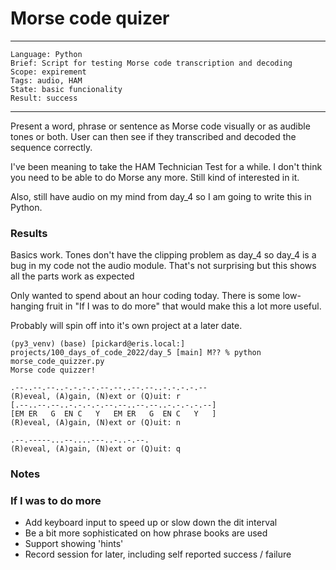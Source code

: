 # Morse code quizer
---
```
Language: Python
Brief: Script for testing Morse code transcription and decoding
Scope: expirement
Tags: audio, HAM
State: basic funcionality 
Result: success
```
---

Present a word, phrase or sentence as Morse code visually or as audible tones or both. User can then see if they transcribed and decoded the sequence correctly.

I've been meaning to take the HAM Technician Test for a while. I don't think you need to be able to do Morse any more. Still kind of interested in it.

Also, still have audio on my mind from day_4 so I am going to write this in Python.

### Results

Basics work. Tones don't have the clipping problem as day_4 so day_4 is a bug in my code not the audio module. That's not surprising but this shows all the parts work as expected

Only wanted to spend about an hour coding today. There is some low-hanging fruit in "If I was to do more" that would make this a lot more useful. 

Probably will spin off into it's own project at a later date.

```
(py3_venv) (base) [pickard@eris.local:] projects/100_days_of_code_2022/day_5 [main] M?? % python morse_code_quizzer.py
Morse code quizzer!

.--..--.--..-.-.-.-.--.--..--.--..-.-.-.-.--
(R)eveal, (A)gain, (N)ext or (Q)uit: r
[.--..--.--..-.-.-.-.--.--..--.--..-.-.-.-.--]
[EM ER   G  EN C   Y   EM ER   G  EN C   Y   ]
(R)eveal, (A)gain, (N)ext or (Q)uit: n

.--.-----...--....---..-..-.--.
(R)eveal, (A)gain, (N)ext or (Q)uit: q

```

### Notes

### If I was to do more
- Add keyboard input to speed up or slow down the dit interval
- Be a bit more sophisticated on how phrase books are used
- Support showing 'hints'
- Record session for later, including self reported success / failure